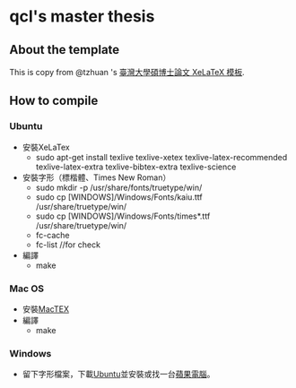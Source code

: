 qcl's master thesis
=======

## About the template

This is copy from @tzhuan 's [臺灣大學碩博士論文 XeLaTeX 模板](https://github.com/tzhuan/ntu-thesis).

## How to compile
### Ubuntu

* 安裝XeLaTex
    * sudo apt-get install texlive texlive-xetex texlive-latex-recommended texlive-latex-extra texlive-bibtex-extra texlive-science
* 安裝字形（標楷體、Times New Roman）
    * sudo mkdir -p /usr/share/fonts/truetype/win/ 
    * sudo cp [WINDOWS]/Windows/Fonts/kaiu.ttf /usr/share/truetype/win/
    * sudo cp [WINDOWS]/Windows/Fonts/times\*.ttf /usr/share/truetype/win/
    * fc-cache
    * fc-list //for check
* 編譯
    * make

### Mac OS

* 安裝[MacTEX](https://tug.org/mactex/)
* 編譯
    * make

### Windows

* 留下字形檔案，下載[Ubuntu](http://www.ubuntu.com/)並安裝或找一台[蘋果電腦](http://www.apple.com/tw/mac/)。

